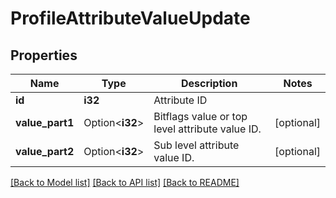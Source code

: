 # ProfileAttributeValueUpdate

## Properties

Name | Type | Description | Notes
------------ | ------------- | ------------- | -------------
**id** | **i32** | Attribute ID | 
**value_part1** | Option<**i32**> | Bitflags value or top level attribute value ID. | [optional]
**value_part2** | Option<**i32**> | Sub level attribute value ID. | [optional]

[[Back to Model list]](../README.md#documentation-for-models) [[Back to API list]](../README.md#documentation-for-api-endpoints) [[Back to README]](../README.md)


